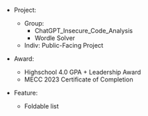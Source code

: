 * Project: 
    * Group: 
        * ChatGPT_Insecure_Code_Analysis
        * Wordle Solver
    * Indiv: Public-Facing Project

* Award:
    * Highschool 4.0 GPA + Leadership Award
    * MECC 2023 Certificate of Completion

* Feature:
    * Foldable list